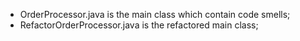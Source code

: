 - OrderProcessor.java is the main class which contain code smells;
- RefactorOrderProcessor.java is the refactored main class;
